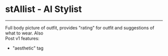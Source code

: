 # stAIlist - AI Stylist
---
Full body picture of outfit, provides "rating" for outfit and suggestions of what to wear. Also  <br>
Post v1 features:
 - "aesthetic" tag
